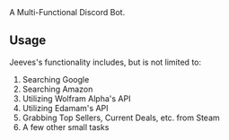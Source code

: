 <snippet>
  <content><![CDATA[
# ${1:Project Name}

A Multi-Functional Discord Bot.

## Usage

Jeeves's functionality includes, but is not limited to:

1. Searching Google
2. Searching Amazon
3. Utilizing Wolfram Alpha's API
4. Utilizing Edamam's API
5. Grabbing Top Sellers, Current Deals, etc. from Steam
6. A few other small tasks


</content>
</snippet>